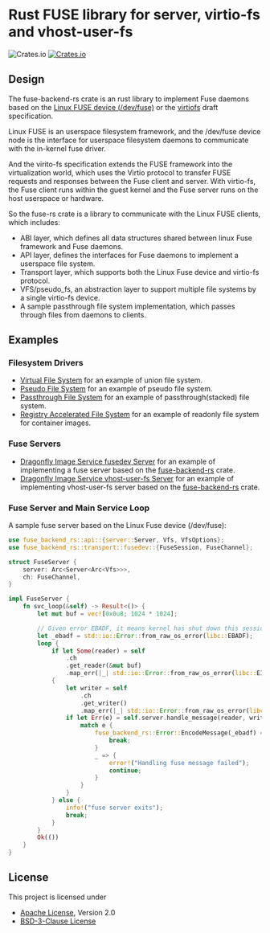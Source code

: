 # Rust FUSE library for server, virtio-fs and vhost-user-fs

![Crates.io](https://img.shields.io/crates/l/fuse-backend-rs)
[![Crates.io](https://img.shields.io/crates/v/fuse-backend-rs)](https://crates.io/crates/fuse-backend-rs)

## Design

The fuse-backend-rs crate is an rust library to implement Fuse daemons based on the
[Linux FUSE device (/dev/fuse)](https://www.kernel.org/doc/html/latest/filesystems/fuse.html)
or the [virtiofs](https://stefanha.github.io/virtio/virtio-fs.html#x1-41500011) draft specification.

Linux FUSE is an userspace filesystem framework, and the /dev/fuse device node is the interface for
userspace filesystem daemons to communicate with the in-kernel fuse driver.

And the virito-fs specification extends the FUSE framework into the virtualization world, which uses
the Virtio protocol to transfer FUSE requests and responses between the Fuse client and server.
With virtio-fs, the Fuse client runs within the guest kernel and the Fuse server runs on the host
userspace or hardware.

So the fuse-rs crate is a library to communicate with the Linux FUSE clients, which includes:
- ABI layer, which defines all data structures shared between linux Fuse framework and Fuse daemons.
- API layer, defines the interfaces for Fuse daemons to implement a userspace file system.
- Transport layer, which supports both the Linux Fuse device and virtio-fs protocol.
- VFS/pseudo_fs, an abstraction layer to support multiple file systems by a single virtio-fs device.
- A sample passthrough file system implementation, which passes through files from daemons to clients. 

## Examples

### Filesystem Drivers
- [Virtual File System](https://github.com/cloud-hypervisor/fuse-backend-rs/tree/master/src/api/vfs)
  for an example of union file system.
- [Pseudo File System](https://github.com/cloud-hypervisor/fuse-backend-rs/blob/master/src/api/pseudo_fs.rs)
  for an example of pseudo file system.
- [Passthrough File System](https://github.com/cloud-hypervisor/fuse-backend-rs/tree/master/src/passthrough)
  for an example of passthrough(stacked) file system.
- [Registry Accelerated File System](https://github.com/dragonflyoss/image-service/tree/master/rafs)
  for an example of readonly file system for container images.

### Fuse Servers
- [Dragonfly Image Service fusedev Server](https://github.com/dragonflyoss/image-service/blob/master/src/bin/nydusd/fusedev.rs)
for an example of implementing a fuse server based on the
[fuse-backend-rs](https://crates.io/crates/fuse-backend-rs) crate.
- [Dragonfly Image Service vhost-user-fs Server](https://github.com/dragonflyoss/image-service/blob/master/src/bin/nydusd/virtiofs.rs)
  for an example of implementing vhost-user-fs server based on the
  [fuse-backend-rs](https://crates.io/crates/fuse-backend-rs) crate.
  
### Fuse Server and Main Service Loop
A sample fuse server based on the Linux Fuse device (/dev/fuse):

```rust
use fuse_backend_rs::api::{server::Server, Vfs, VfsOptions};
use fuse_backend_rs::transport::fusedev::{FuseSession, FuseChannel};

struct FuseServer {
    server: Arc<Server<Arc<Vfs>>>,
    ch: FuseChannel,
}

impl FuseServer {
    fn svc_loop(&self) -> Result<()> {
        let mut buf = vec![0x0u8; 1024 * 1024];

        // Given error EBADF, it means kernel has shut down this session.
        let _ebadf = std::io::Error::from_raw_os_error(libc::EBADF);
        loop {
            if let Some(reader) = self
                .ch
                .get_reader(&mut buf)
                .map_err(|_| std::io::Error::from_raw_os_error(libc::EINVAL))?
            {
                let writer = self
                    .ch
                    .get_writer()
                    .map_err(|_| std::io::Error::from_raw_os_error(libc::EINVAL))?;
                if let Err(e) = self.server.handle_message(reader, writer, None, None) {
                    match e {
                        fuse_backend_rs::Error::EncodeMessage(_ebadf) => {
                            break;
                        }
                        _ => {
                            error!("Handling fuse message failed");
                            continue;
                        }
                    }
                }
            } else {
                info!("fuse server exits");
                break;
            }
        }
        Ok(())
    }
}
```

## License
This project is licensed under
- [Apache License](http://www.apache.org/licenses/LICENSE-2.0), Version 2.0
- [BSD-3-Clause License](https://opensource.org/licenses/BSD-3-Clause)

